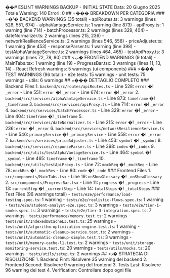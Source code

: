 ��#   E S L I N T   W A R N I N G S   B A C K U P   -   I N I T I A L   S T A T E 
 
 
 
 * * D a t a * * :   2 0   G i u g n o   2 0 2 5     
 
 * * T o t a l e   W a r n i n g * * :   1 4 0     
 
 * * E r r o r i * * :   0 
 
 
 
 # #   =���  B R E A K D O W N   P E R   C A T E G O R I A 
 
 
 
 # # #   =�'�  B A C K E N D   W A R N I N G S   ( 3 5   t o t a l i ) 
 
 
 
 -   * * a p i R o u t e s . t s * * :   3   w a r n i n g s   ( l i n e s   5 2 8 ,   5 5 1 ,   6 7 4 ) 
 
 -   * * a l p h a V a n t a g e S e r v i c e . t s * * :   1   w a r n i n g   ( l i n e   8 7 3 ) 
 
 -   * * a p i P r o x y . t s * * :   1   w a r n i n g   ( l i n e   7 1 4 ) 
 
 -   * * b a t c h P r o c e s s o r . t s * * :   2   w a r n i n g s   ( l i n e s   3 2 9 ,   4 0 4 ) 
 
 -   * * d a t e N o r m a l i z e r . t s * * :   2   w a r n i n g s   ( l i n e s   2 1 5 ,   2 3 6 ) 
 
 -   * * n e t w o r k R e s i l i e n c e S e r v i c e . t s * * :   2   w a r n i n g s   ( l i n e s   5 4 6 ,   5 5 8 ) 
 
 -   * * p r i c e A d j u s t e r . t s * * :   1   w a r n i n g   ( l i n e   4 5 3 ) 
 
 -   * * r e s p o n s e P a r s e r . t s * * :   1   w a r n i n g   ( l i n e   3 9 8 ) 
 
 -   * * t e s t A l p h a V a n t a g e S e r v i c e . t s * * :   2   w a r n i n g s   ( l i n e s   4 6 4 ,   4 6 5 ) 
 
 -   * * t e s t A p i P r o x y . t s * * :   3   w a r n i n g s   ( l i n e s   7 2 ,   7 8 ,   8 0 ) 
 
 
 
 # # #   <ب�  F R O N T E N D   W A R N I N G S   ( 9   t o t a l i ) 
 
 
 
 -   * * M a i n T a b s . t s x * * :   1   w a r n i n g   ( l i n e   1 9 ) 
 
 -   * * P r o g r e s s B a r . t s x * * :   3   w a r n i n g s   ( l i n e s   1 1 ,   1 3 ,   1 4 ) 
 
 -   * * R e a c t   R e f r e s h   w a r n i n g s * * :   5   w a r n i n g s   ( u i   c o m p o n e n t s ) 
 
 
 
 # # #   >���  T E S T   W A R N I N G S   ( 9 6   t o t a l i ) 
 
 
 
 -   * * e 2 e   t e s t s * * :   1 5   w a r n i n g s 
 
 -   * * u n i t   t e s t s * * :   7 5   w a r n i n g s 
 
 -   * * u t i l s * * :   6   w a r n i n g s 
 
 
 
 # #   =���  D E T T A G L I O   C O M P L E T O 
 
 
 
 # # #   B a c k e n d   F i l e s 
 
 
 
 1 .   ` b a c k e n d / s r c / r o u t e s / a p i R o u t e s . t s ` 
 
 
 
       -   L i n e   5 2 8 :   ` e r r o r `   �!  ` _ e r r o r ` 
 
       -   L i n e   5 5 1 :   ` e r r o r `   �!  ` _ e r r o r ` 
 
       -   L i n e   6 7 4 :   ` e r r o r `   �!  ` _ e r r o r ` 
 
 
 
 2 .   ` b a c k e n d / s r c / s e r v i c e s / a l p h a V a n t a g e S e r v i c e . t s ` 
 
 
 
       -   L i n e   8 7 3 :   ` t i m e f r a m e `   �!  ` _ t i m e f r a m e ` 
 
 
 
 3 .   ` b a c k e n d / s r c / s e r v i c e s / a p i P r o x y . t s ` 
 
 
 
       -   L i n e   7 1 4 :   ` e r r o r `   �!  ` _ e r r o r ` 
 
 
 
 4 .   ` b a c k e n d / s r c / s e r v i c e s / b a t c h P r o c e s s o r . t s ` 
 
 
 
       -   L i n e   3 2 9 :   ` e r r o r `   �!  ` _ e r r o r ` 
 
       -   L i n e   4 0 4 :   ` t i m e f r a m e `   �!  ` _ t i m e f r a m e ` 
 
 
 
 5 .   ` b a c k e n d / s r c / s e r v i c e s / d a t e N o r m a l i z e r . t s ` 
 
 
 
       -   L i n e   2 1 5 :   ` e r r o r `   �!  ` _ e r r o r ` 
 
       -   L i n e   2 3 6 :   ` e r r o r `   �!  ` _ e r r o r ` 
 
 
 
 6 .   ` b a c k e n d / s r c / s e r v i c e s / n e t w o r k R e s i l i e n c e S e r v i c e . t s ` 
 
 
 
       -   L i n e   5 4 6 :   ` p r i m a r y S e r v i c e `   �!  ` _ p r i m a r y S e r v i c e ` 
 
       -   L i n e   5 5 8 :   ` e r r o r `   �!  ` _ e r r o r ` 
 
 
 
 7 .   ` b a c k e n d / s r c / s e r v i c e s / p r i c e A d j u s t e r . t s ` 
 
 
 
       -   L i n e   4 5 3 :   ` s y m b o l `   �!  ` _ s y m b o l ` 
 
 
 
 8 .   ` b a c k e n d / s r c / s e r v i c e s / r e s p o n s e P a r s e r . t s ` 
 
 
 
       -   L i n e   3 9 8 :   ` i n d e x `   �!  ` _ i n d e x ` 
 
 
 
 9 .   ` b a c k e n d / s r c / u t i l s / t e s t A l p h a V a n t a g e S e r v i c e . t s ` 
 
 
 
       -   L i n e   4 6 4 :   ` s y m b o l `   �!  ` _ s y m b o l ` 
 
       -   L i n e   4 6 5 :   ` t i m e f r a m e `   �!  ` _ t i m e f r a m e ` 
 
 
 
 1 0 .   ` b a c k e n d / s r c / u t i l s / t e s t A p i P r o x y . t s ` 
 
         -   L i n e   7 2 :   ` m o c k R e q `   �!  ` _ m o c k R e q ` 
 
         -   L i n e   7 8 :   ` m o c k R e s `   �!  ` _ m o c k R e s ` 
 
         -   L i n e   8 0 :   ` c o d e `   �!  ` _ c o d e ` 
 
 
 
 # # #   F r o n t e n d   F i l e s 
 
 
 
 1 .   ` s r c / c o m p o n e n t s / M a i n T a b s . t s x ` 
 
 
 
       -   L i n e   1 9 :   ` o n S h o w G l o s s a r y `   �!  ` _ o n S h o w G l o s s a r y ` 
 
 
 
 2 .   ` s r c / c o m p o n e n t s / P r o g r e s s B a r . t s x ` 
 
       -   L i n e   1 1 :   ` p r o g r e s s `   �!  ` _ p r o g r e s s ` 
 
       -   L i n e   1 3 :   ` c u r r e n t S t e p `   �!  ` _ c u r r e n t S t e p ` 
 
       -   L i n e   1 4 :   ` t o t a l S t e p s `   �!  ` _ t o t a l S t e p s ` 
 
 
 
 # # #   T e s t   F i l e s   ( 9 6   w a r n i n g s   t o t a l i ) 
 
 
 
 -   ` t e s t s / e 2 e / p e r f o r m a n c e / l o a d - t e s t i n g . s p e c . t s ` :   1   w a r n i n g 
 
 -   ` t e s t s / e 2 e / r e a l i s t i c - f l o w s . s p e c . t s ` :   1   w a r n i n g 
 
 -   ` t e s t s / e 2 e / s t u d e n t - a n a l y s t - e 2 e . s p e c . t s ` :   3   w a r n i n g s 
 
 -   ` t e s t s / e 2 e / t i e r - 1 - s m o k e . s p e c . t s ` :   3   w a r n i n g s 
 
 -   ` t e s t s / e 2 e / t i e r - 3 - i n t e g r a t i o n . s p e c . t s ` :   7   w a r n i n g s 
 
 -   ` t e s t s / p e r f o r m a n c e / m e m o r y . t e s t . t s ` :   2   w a r n i n g s 
 
 -   ` t e s t s / u n i t / I n d e x e d D B C a c h e L 3 . t e s t . t s ` :   2 5   w a r n i n g s 
 
 -   ` t e s t s / u n i t / a l g o r i t h m - o p t i m i z a t i o n - e n g i n e . t e s t . t s ` :   1   w a r n i n g 
 
 -   ` t e s t s / u n i t / a u t o m a t i c - c l e a n u p - s e r v i c e . t e s t . t s ` :   2   w a r n i n g s 
 
 -   ` t e s t s / u n i t / a u t o m a t i c - c l e a n u p - s i m p l e . t e s t . t s ` :   3   w a r n i n g s 
 
 -   ` t e s t s / u n i t / m e m o r y - c a c h e - l 1 . t e s t . t s ` :   2   w a r n i n g s 
 
 -   ` t e s t s / u n i t / s t o r a g e - m o n i t o r i n g - s e r v i c e . t e s t . t s ` :   2 0   w a r n i n g s 
 
 -   ` t e s t s / u t i l s / m o c k s . t s ` :   2 0   w a r n i n g s 
 
 -   ` t e s t s / u t i l s / s e t u p . t s ` :   2   w a r n i n g s 
 
 
 
 # #   <د�  S T R A T E G I A   D I   R I S O L U Z I O N E 
 
 
 
 1 .   * * B a c k e n d   F i r s t * * :   R i s o l v e r e   3 5   w a r n i n g   d e l   b a c k e n d 
 
 2 .   * * F r o n t e n d   S e c o n d * * :   R i s o l v e r e   9   w a r n i n g   d e l   f r o n t e n d 
 
 3 .   * * T e s t s   L a s t * * :   R i s o l v e r e   9 6   w a r n i n g   d e i   t e s t 
 
 4 .   * * V e r i f i c a t i o n * * :   C o n t r o l l a r e   d o p o   o g n i   f i l e 
 
 
